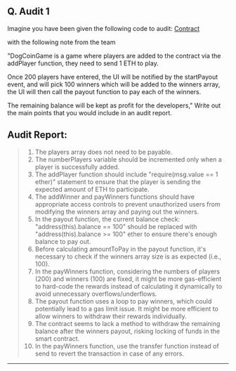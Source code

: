 ## Q. Audit 1
Imagine you have been given the following code to audit:
[Contract](https://github.com/ExtropyIO/ExpertSolidityBootcamp/blob/main/exercises/audit/DogCoinGame.sol)

with the following note from the team

"DogCoinGame is a game where players are added to the contract via the addPlayer function, they need to send 1 ETH to play.

Once 200 players have entered, the UI will be notified by the startPayout event, and will pick 100 winners which will be added to the winners array, the UI will then call the payout function to pay each of the winners.

The remaining balance will be kept as profit for the developers," Write out the main points that you would include in an audit report.

## Audit Report: 
> 1. The players array does not need to be payable.
> 2. The numberPlayers variable should be incremented only when a player is successfully added.
> 3. The addPlayer function should include "require(msg.value == 1 ether)" statement to ensure that the player is sending the expected amount of ETH to participate.
> 4. The addWinner and payWinners functions should have appropriate access controls to prevent unauthorized users from modifying the winners array and paying out the winners.
> 5. In the payout function, the current balance check: "address(this).balance == 100" should be replaced with "address(this).balance >= 100" ether to ensure there's enough balance to pay out.
> 6. Before calculating amountToPay in the payout function, it's necessary to check if the winners array size is as expected (i.e., 100).
> 7. In the payWinners function, considering the numbers of players (200) and winners (100) are fixed, it might be more gas-efficient to hard-code the rewards instead of calculating it dynamically to avoid unnecessary overflows/underflows.
> 8. The payout function uses a loop to pay winners, which could potentially lead to a gas limit issue. It might be more efficient to allow winners to withdraw their rewards individually.
> 9. The contract seems to lack a method to withdraw the remaining balance after the winners payout, risking locking of funds in the smart contract.
> 10. In the payWinners function, use the transfer function instead of send to revert the transaction in case of any errors.
<hr>
